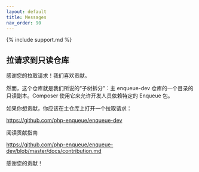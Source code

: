 ```yaml
---
layout: default
title: Messages
nav_order: 90
---
```

{% include support.md %}

## 拉请求到只读仓库

感谢您的拉取请求！我们喜欢贡献。

然而，这个仓库就是我们所说的“子树拆分”：主 enqueue-dev 仓库的一个目录的只读副本。Composer 使用它来允许开发人员依赖特定的 Enqueue 包。

如果你想贡献，你应该在主仓库上打开一个拉取请求：

https://github.com/php-enqueue/enqueue-dev

阅读贡献指南

https://github.com/php-enqueue/enqueue-dev/blob/master/docs/contribution.md

感谢您的贡献！
